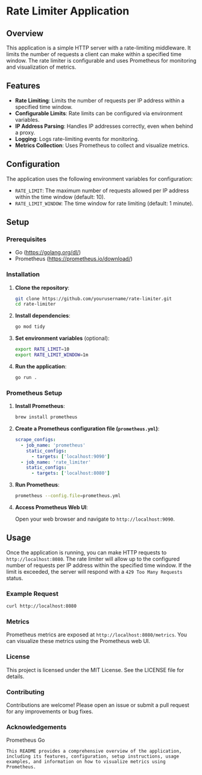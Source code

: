 # Rate Limiter Application

## Overview

This application is a simple HTTP server with a rate-limiting middleware. It limits the number of requests a client can make within a specified time window. The rate limiter is configurable and uses Prometheus for monitoring and visualization of metrics.

## Features

- **Rate Limiting**: Limits the number of requests per IP address within a specified time window.
- **Configurable Limits**: Rate limits can be configured via environment variables.
- **IP Address Parsing**: Handles IP addresses correctly, even when behind a proxy.
- **Logging**: Logs rate-limiting events for monitoring.
- **Metrics Collection**: Uses Prometheus to collect and visualize metrics.

## Configuration

The application uses the following environment variables for configuration:

- `RATE_LIMIT`: The maximum number of requests allowed per IP address within the time window (default: 10).
- `RATE_LIMIT_WINDOW`: The time window for rate limiting (default: 1 minute).

## Setup

### Prerequisites

- Go (https://golang.org/dl/)
- Prometheus (https://prometheus.io/download/)

### Installation

1. **Clone the repository**:

    ```sh
    git clone https://github.com/yourusername/rate-limiter.git
    cd rate-limiter
    ```

2. **Install dependencies**:

    ```sh
    go mod tidy
    ```

3. **Set environment variables** (optional):

    ```sh
    export RATE_LIMIT=10
    export RATE_LIMIT_WINDOW=1m
    ```

4. **Run the application**:

    ```sh
    go run .
    ```

### Prometheus Setup

1. **Install Prometheus**:

    ```sh
    brew install prometheus
    ```

2. **Create a Prometheus configuration file (`prometheus.yml`)**:

    ```yaml
    scrape_configs:
      - job_name: 'prometheus'
        static_configs:
          - targets: ['localhost:9090']
      - job_name: 'rate_limiter'
        static_configs:
          - targets: ['localhost:8080']
    ```

3. **Run Prometheus**:

    ```sh
    prometheus --config.file=prometheus.yml
    ```

4. **Access Prometheus Web UI**:

    Open your web browser and navigate to `http://localhost:9090`.

## Usage

Once the application is running, you can make HTTP requests to `http://localhost:8080`. The rate limiter will allow up to the configured number of requests per IP address within the specified time window. If the limit is exceeded, the server will respond with a `429 Too Many Requests` status.

### Example Request

```sh
curl http://localhost:8080
```

### Metrics
Prometheus metrics are exposed at `http://localhost:8080/metrics`. You can visualize these metrics using the Prometheus web UI.

### License
This project is licensed under the MIT License. See the LICENSE file for details.

### Contributing
Contributions are welcome! Please open an issue or submit a pull request for any improvements or bug fixes.

### Acknowledgements
Prometheus
Go

`This README provides a comprehensive overview of the application, including its features, configuration, setup instructions, usage examples, and information on how to visualize metrics using Prometheus.`